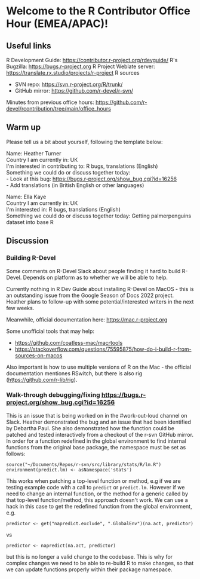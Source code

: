 # Welcome to the R Contributor Office Hour (EMEA/APAC)!

## Useful links

R Development Guide: https://contributor.r-project.org/rdevguide/
R's Bugzilla: https://bugs.r-project.org
R Project Weblate server: https://translate.rx.studio/projects/r-project
R sources 
  - SVN repo: https://svn.r-project.org/R/trunk/
  - GitHub mirror: https://github.com/r-devel/r-svn/

Minutes from previous office hours: https://github.com/r-devel/rcontribution/tree/main/office_hours

## Warm up

Please tell us a bit about yourself, following the template below:

Name: Heather Turner  
Country I am currently in: UK  
I'm interested in contributing to: R bugs, translations (English)  
Something we could do or discuss together today:   
    - Look at this bug: https://bugs.r-project.org/show_bug.cgi?id=16256  
    - Add translations (in British English or other languages)
    
Name: Ella Kaye  
Country I am currently in: UK  
I'm interested in: R bugs, translations (English)  
Something we could do or discuss together today: Getting palmerpenguins dataset into base R

## Discussion

### Building R-Devel

Some comments on R-Devel Slack about people finding it hard to build R-Devel. Depends on platform as to whether we will be able to help.

Currently nothing in R Dev Guide about installing R-Devel on MacOS - this is an outstanding issue from the Google Season of Docs 2022 project. Heather plans to follow-up with some potential/interested writers in the next few weeks.

Meanwhile, official documentation here: https://mac.r-project.org

Some unofficial tools that may help:
 - https://github.com/coatless-mac/macrtools
 - https://stackoverflow.com/questions/75595875/how-do-i-build-r-from-sources-on-macos

Also important is how to use multiple versions of R on the Mac - the official documentation mentiones RSwitch, but there is also rig (https://github.com/r-lib/rig).

### Walk-through debugging/fixing https://bugs.r-project.org/show_bug.cgi?id=16256

This is an issue that is being worked on in the #work-out-loud channel on Slack. Heather demonstrated the bug and an issue that had been identified by Debartha Paul. She also demonstrated how the function could be patched and tested interactively from a checkout of the r-svn GitHub mirror. In order for a function redefined in the global environment to find internal functions from the original base package, the namespace must be set as follows:

```
source("~/Documents/Repos/r-svn/src/library/stats/R/lm.R")
environment(predict.lm) <- asNamespace('stats')
```

This works when patching a top-level function or method, e.g if we are testing example code with a call to `predict` or `predict.lm`. However if we need to change an internal function, or the method for a generic called by that top-level function/method, this approach doesn't work. We can use a hack in this case to get the redefined function from the global environment, e.g.
    
```
predictor <- get("napredict.exclude", ".GlobalEnv")(na.act, predictor)
```
vs

```
predictor <- napredict(na.act, predictor)
```
but this is no longer a valid change to the codebase. This is why for complex changes we need to be able to re-build R to make changes, so that we can update functions properly within their package namespace.


